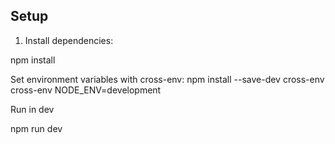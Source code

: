 

## Setup

1. Install dependencies:

npm install

Set environment variables with cross-env:
npm install --save-dev cross-env
cross-env NODE_ENV=development

Run in dev

npm run dev

